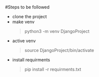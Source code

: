 #Steps to be followed

- clone the project
- make venv
  > python3 -m venv DjangoProject
- active venv
  > source DjangoProject/bin/activate
- install requirments
  > pip install -r requirments.txt

